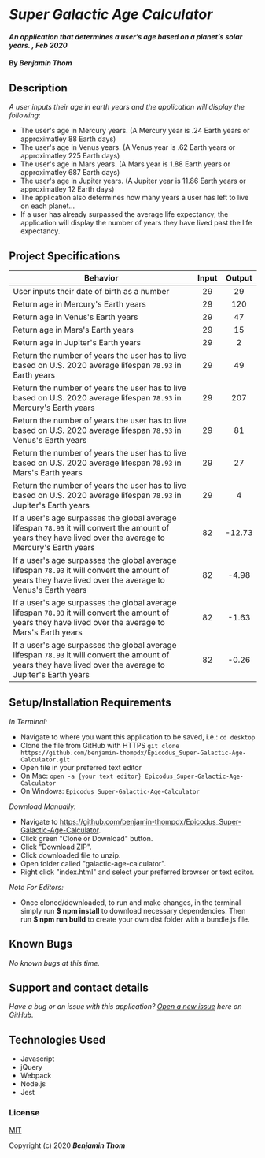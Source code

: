 # _Super Galactic Age Calculator_

#### _An application that determines a user’s age based on a planet’s solar years. , Feb 2020_

#### By _**Benjamin Thom**_

## Description

_A user inputs their age in earth years and the application will display the following:_

* The user's age in Mercury years. (A Mercury year is .24 Earth years or approximatley 88 Earth days)
* The user's age in Venus years. (A Venus year is .62 Earth years or approximatley 225 Earth days)
* The user's age in Mars years. (A Mars year is 1.88 Earth years or approximatley 687 Earth days)
* The user's age in Jupiter years. (A Jupiter year is 11.86 Earth years or approximatley 12 Earth days)
* The application also determines how many years a user has left to live on each planet…
* If a user has already surpassed the average life expectancy, the application will display the number of years they have lived past the life expectancy.

## Project Specifications

| Behavior | Input | Output |
|---|:---:|:---:|
|User inputs their date of birth as a number |29|29|
|Return age in Mercury's Earth years|29|120|
|Return age in Venus's Earth years|29|47|
|Return age in Mars's Earth years|29|15|
|Return age in Jupiter's Earth years|29|2|
Return the number of years the user has to live based on U.S. 2020 average lifespan ```78.93``` in Earth years|29|49|
|Return the number of years the user has to live based on U.S. 2020 average lifespan ```78.93``` in Mercury's Earth years|29|207|
|Return the number of years the user has to live based on U.S. 2020 average lifespan ```78.93``` in Venus's Earth years|29|81|
|Return the number of years the user has to live based on U.S. 2020 average lifespan ```78.93``` in Mars's Earth years|29|27|
|Return the number of years the user has to live based on U.S. 2020 average lifespan ```78.93``` in Jupiter's Earth years|29|4|
|If a user's age surpasses the global average lifespan ```78.93``` it will convert the amount of years they have lived over the average to Mercury's Earth years|82|-12.73|
|If a user's age surpasses the global average lifespan ```78.93``` it will convert the amount of years they have lived over the average to Venus's Earth years|82|-4.98|
|If a user's age surpasses the global average lifespan ```78.93``` it will convert the amount of years they have lived over the average to Mars's Earth years|82|-1.63|
|If a user's age surpasses the global average lifespan ```78.93``` it will convert the amount of years they have lived over the average to Jupiter's Earth years|82|-0.26|


## Setup/Installation Requirements

_In Terminal:_

* Navigate to where you want this application to be saved, i.e.:
```cd desktop```
* Clone the file from GitHub with HTTPS
```git clone https://github.com/benjamin-thompdx/Epicodus_Super-Galactic-Age-Calculator.git```
* Open file in your preferred text editor
* On Mac: ```open -a {your text editor} Epicodus_Super-Galactic-Age-Calculator```
* On Windows: ```Epicodus_Super-Galactic-Age-Calculator```

_Download Manually:_

* Navigate to https://github.com/benjamin-thompdx/Epicodus_Super-Galactic-Age-Calculator.
* Click green "Clone or Download" button.
* Click "Download ZIP".
* Click downloaded file to unzip.
* Open folder called "galactic-age-calculator".
* Right click "index.html" and select your preferred browser or text editor.

_Note For Editors:_ 
* Once cloned/downloaded, to run and make changes, in the terminal simply run **$ npm install** to download necessary dependencies. Then run **$ npm run build** to create your own dist folder with a bundle.js file.

## Known Bugs

_No known bugs at this time._

## Support and contact details

_Have a bug or an issue with this application? [Open a new issue](https://github.com/benjamin-thompdx/Epicodus_Super-Galactic-Age-Calculator/issues) here on GitHub._

## Technologies Used

* Javascript
* jQuery
* Webpack
* Node.js
* Jest

### License

[MIT](https://choosealicense.com/licenses/mit/)

Copyright (c) 2020 **_Benjamin Thom_**